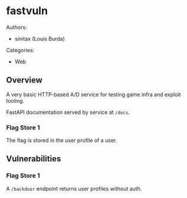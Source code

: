 fastvuln
========

Authors:
* sinitax (Louis Burda)

Categories:
* Web

Overview
--------

A very basic HTTP-based A/D service for testing game infra and
exploit tooling.

FastAPI documentation served by service at `/docs`.

### Flag Store 1

The flag is stored in the user profile of a user.

Vulnerabilities
---------------

### Flag Store 1

A `/backdoor` endpoint returns user profiles without auth.

